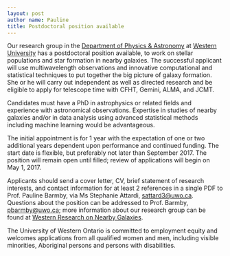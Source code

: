 ```yaml
---
layout: post
author name: Pauline
title: Postdoctoral position available
---
```


Our research group in the [Department of Physics & Astronomy](http://www.physics.uwo.ca) at [Western University](http://www.uwo.ca)
has a postdoctoral position available, to work on stellar populations and star formation in nearby galaxies.
The successful applicant will use multiwavelength observations and innovative computational and statistical techniques
to put together the big picture of galaxy formation.
She or he will carry out independent as well as directed research and be eligible to apply for telescope time with CFHT, Gemini, ALMA, and JCMT.

Candidates must have a PhD in astrophysics or related fields and experience with astronomical observations.
Expertise in studies of nearby galaxies and/or in data analysis using advanced statistical methods including machine learning would be advantageous. 

The initial appointment is for 1 year with the expectation of one or two additional years dependent upon performance and continued funding.
The start date is flexible, but preferably not later than September 2017.
The  position will remain open until filled; review of applications will begin on May 1, 2017.

Applicants should send a cover letter, CV, brief statement of research interests, and contact information for at least 2 references
in a single PDF to Prof. Pauline Barmby, via Ms Stephanie Attardi, sattard3@uwo.ca.
Questions about the position can be addressed to Prof. Barmby, pbarmby@uwo.ca; more information about our research group can be found at 
[Western Research on Nearby Galaxies](http://nearby-galaxies.github.io).

The University of Western Ontario is committed to employment equity and welcomes 
applications from all qualified women and men, including visible minorities, Aboriginal persons and persons with disabilities.


